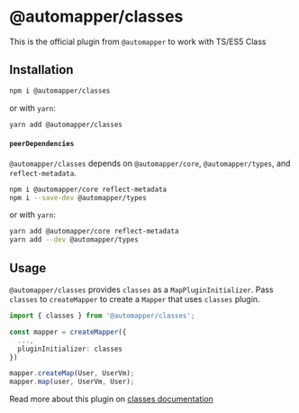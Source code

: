 # @automapper/classes

This is the official plugin from `@automapper` to work with TS/ES5 Class

## Installation

```sh
npm i @automapper/classes
```

or with `yarn`:

```sh
yarn add @automapper/classes
```

#### `peerDependencies`

`@automapper/classes` depends on `@automapper/core`, `@automapper/types`, and `reflect-metadata`.

```sh
npm i @automapper/core reflect-metadata
npm i --save-dev @automapper/types
```

or with `yarn`:

```sh
yarn add @automapper/core reflect-metadata
yarn add --dev @automapper/types
```

## Usage

`@automapper/classes` provides `classes` as a `MapPluginInitializer`. Pass `classes` to `createMapper` to create
a `Mapper` that uses `classes` plugin.

```ts
import { classes } from '@automapper/classes';

const mapper = createMapper({
  ...,
  pluginInitializer: classes
})

mapper.createMap(User, UserVm);
mapper.map(user, UserVm, User);
```

[comment]: <> (TODO: update docs site)
Read more about this plugin on [classes documentation]()
